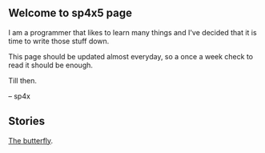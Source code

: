 ## Welcome to sp4x5 page

I am a programmer that likes to learn many things and I've decided that it is time to write those stuff down.

This page should be updated almost everyday, so a once a week check to read it should be enough.

Till then.

– sp4x

## Stories

[The butterfly](./stories/The%20butterfly.html).